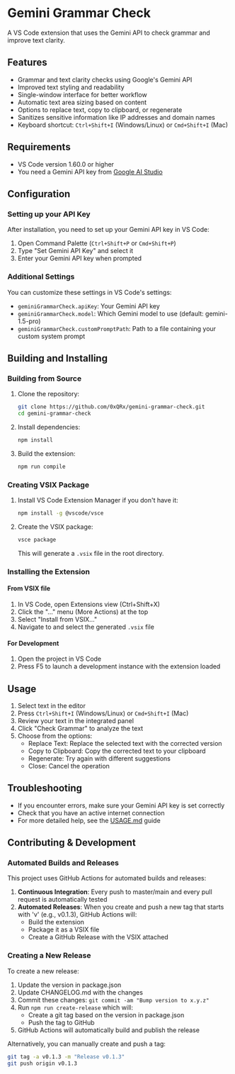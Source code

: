 # Gemini Grammar Check

A VS Code extension that uses the Gemini API to check grammar and improve text clarity.

## Features

- Grammar and text clarity checks using Google's Gemini API
- Improved text styling and readability 
- Single-window interface for better workflow
- Automatic text area sizing based on content
- Options to replace text, copy to clipboard, or regenerate
- Sanitizes sensitive information like IP addresses and domain names
- Keyboard shortcut: `Ctrl+Shift+I` (Windows/Linux) or `Cmd+Shift+I` (Mac)

## Requirements

- VS Code version 1.60.0 or higher
- You need a Gemini API key from [Google AI Studio](https://ai.google.dev/)

## Configuration

### Setting up your API Key

After installation, you need to set up your Gemini API key in VS Code:

1. Open Command Palette (`Ctrl+Shift+P` or `Cmd+Shift+P`)
2. Type "Set Gemini API Key" and select it
3. Enter your Gemini API key when prompted

### Additional Settings

You can customize these settings in VS Code's settings:

- `geminiGrammarCheck.apiKey`: Your Gemini API key
- `geminiGrammarCheck.model`: Which Gemini model to use (default: gemini-1.5-pro)
- `geminiGrammarCheck.customPromptPath`: Path to a file containing your custom system prompt

## Building and Installing

### Building from Source

1. Clone the repository:
   ```bash
   git clone https://github.com/0xQRx/gemini-grammar-check.git
   cd gemini-grammar-check
   ```

2. Install dependencies:
   ```bash
   npm install
   ```

3. Build the extension:
   ```bash
   npm run compile
   ```

### Creating VSIX Package

1. Install VS Code Extension Manager if you don't have it:
   ```bash
   npm install -g @vscode/vsce
   ```

2. Create the VSIX package:
   ```bash
   vsce package
   ```
   This will generate a `.vsix` file in the root directory.

### Installing the Extension

#### From VSIX file

1. In VS Code, open Extensions view (Ctrl+Shift+X)
2. Click the "..." menu (More Actions) at the top
3. Select "Install from VSIX..."
4. Navigate to and select the generated `.vsix` file

#### For Development

1. Open the project in VS Code
2. Press F5 to launch a development instance with the extension loaded

## Usage

1. Select text in the editor
2. Press `Ctrl+Shift+I` (Windows/Linux) or `Cmd+Shift+I` (Mac)
3. Review your text in the integrated panel
4. Click "Check Grammar" to analyze the text
5. Choose from the options:
   - Replace Text: Replace the selected text with the corrected version
   - Copy to Clipboard: Copy the corrected text to your clipboard
   - Regenerate: Try again with different suggestions
   - Close: Cancel the operation

## Troubleshooting

- If you encounter errors, make sure your Gemini API key is set correctly
- Check that you have an active internet connection
- For more detailed help, see the [USAGE.md](USAGE.md) guide

## Contributing & Development

### Automated Builds and Releases

This project uses GitHub Actions for automated builds and releases:

1. **Continuous Integration**: Every push to master/main and every pull request is automatically tested
2. **Automated Releases**: When you create and push a new tag that starts with 'v' (e.g., v0.1.3), GitHub Actions will:
   - Build the extension
   - Package it as a VSIX file
   - Create a GitHub Release with the VSIX attached

### Creating a New Release

To create a new release:

1. Update the version in package.json
2. Update CHANGELOG.md with the changes
3. Commit these changes: `git commit -am "Bump version to x.y.z"`
4. Run `npm run create-release` which will:
   - Create a git tag based on the version in package.json
   - Push the tag to GitHub
5. GitHub Actions will automatically build and publish the release

Alternatively, you can manually create and push a tag:
```bash
git tag -a v0.1.3 -m "Release v0.1.3"
git push origin v0.1.3
```
